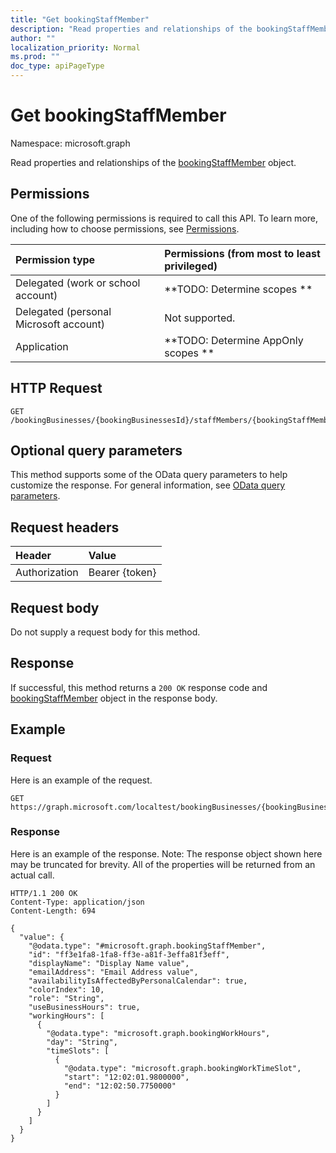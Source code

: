 ```yaml
---
title: "Get bookingStaffMember"
description: "Read properties and relationships of the bookingStaffMember object."
author: ""
localization_priority: Normal
ms.prod: ""
doc_type: apiPageType
---
```


# Get bookingStaffMember

Namespace: microsoft.graph

Read properties and relationships of the [bookingStaffMember](../resources/bookingstaffmember.md) object.

## Permissions
One of the following permissions is required to call this API. To learn more, including how to choose permissions, see [Permissions](/concepts/permissions-reference.md).

|Permission type|Permissions (from most to least privileged)|
|:---|:---|
|Delegated (work or school account)|**TODO: Determine scopes **|
|Delegated (personal Microsoft account)|Not supported.|
|Application|**TODO: Determine AppOnly scopes **|

## HTTP Request
<!-- {
  "blockType": "ignored"
}
-->
``` http
GET /bookingBusinesses/{bookingBusinessesId}/staffMembers/{bookingStaffMemberId}
```

## Optional query parameters
This method supports some of the OData query parameters to help customize the response. For general information, see [OData query parameters](/graph/query-parameters).

## Request headers
|Header|Value|
|:---|:---|
|Authorization|Bearer {token}|

## Request body
Do not supply a request body for this method.

## Response
If successful, this method returns a `200 OK` response code and [bookingStaffMember](../resources/bookingstaffmember.md) object in the response body.

## Example

### Request
Here is an example of the request.
<!-- {
  "blockType": "request",
  "name": "get_bookingstaffmember"
}
-->
``` http
GET https://graph.microsoft.com/localtest/bookingBusinesses/{bookingBusinessesId}/staffMembers/{bookingStaffMemberId}
```

### Response
Here is an example of the response. Note: The response object shown here may be truncated for brevity. All of the properties will be returned from an actual call.
<!-- {
  "blockType": "response",
  "truncated": true,
  "@odata.type": "microsoft.graph.bookingStaffMember"
}
-->
``` http
HTTP/1.1 200 OK
Content-Type: application/json
Content-Length: 694

{
  "value": {
    "@odata.type": "#microsoft.graph.bookingStaffMember",
    "id": "ff3e1fa8-1fa8-ff3e-a81f-3effa81f3eff",
    "displayName": "Display Name value",
    "emailAddress": "Email Address value",
    "availabilityIsAffectedByPersonalCalendar": true,
    "colorIndex": 10,
    "role": "String",
    "useBusinessHours": true,
    "workingHours": [
      {
        "@odata.type": "microsoft.graph.bookingWorkHours",
        "day": "String",
        "timeSlots": [
          {
            "@odata.type": "microsoft.graph.bookingWorkTimeSlot",
            "start": "12:02:01.9800000",
            "end": "12:02:50.7750000"
          }
        ]
      }
    ]
  }
}
```

